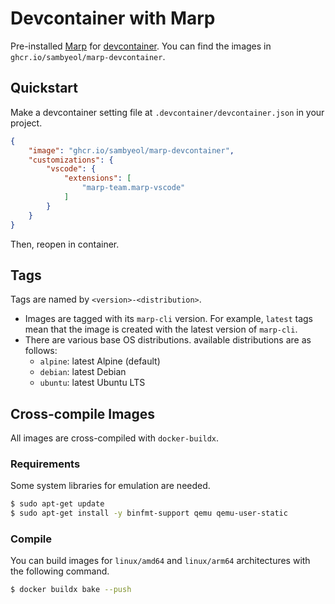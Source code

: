 # Devcontainer with Marp
Pre-installed [Marp](https://marp.app) for [devcontainer](https://code.visualstudio.com/docs/remote/containers).
You can find the images in `ghcr.io/sambyeol/marp-devcontainer`.

## Quickstart
Make a devcontainer setting file at `.devcontainer/devcontainer.json` in your project.
```json
{
    "image": "ghcr.io/sambyeol/marp-devcontainer",
    "customizations": {
        "vscode": {
            "extensions": [
                "marp-team.marp-vscode"
            ]
        }
    }
}
```
Then, reopen in container.

## Tags
Tags are named by `<version>-<distribution>`.
* Images are tagged with its `marp-cli` version. For example, `latest` tags mean that the image is created with the latest version of `marp-cli`.
* There are various base OS distributions. available distributions are as follows:
  * `alpine`: latest Alpine (default)
  * `debian`: latest Debian
  * `ubuntu`: latest Ubuntu LTS

## Cross-compile Images
All images are cross-compiled with `docker-buildx`.
### Requirements
Some system libraries for emulation are needed.
```sh
$ sudo apt-get update
$ sudo apt-get install -y binfmt-support qemu qemu-user-static
```

### Compile
You can build images for `linux/amd64` and `linux/arm64` architectures with the following command.
```sh
$ docker buildx bake --push
```
